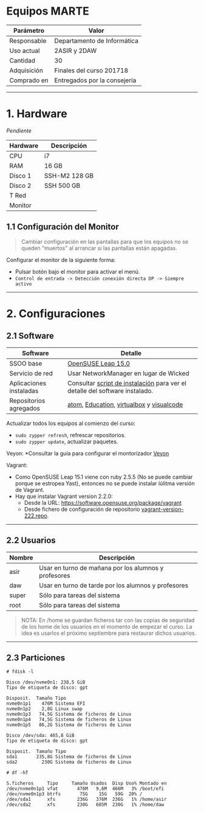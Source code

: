 
# Equipos MARTE

| Parámetro | Valor |
| --------- | ----- |
| Responsable | Departamento de Informática |
| Uso actual  | 2ASIR y 2DAW |
| Cantidad    | 30 |
| Adquisición | Finales del curso 201718 |
| Comprado en | Entregados por la consejería |

---

# 1. Hardware

_Pendiente_

| Hardware | Descripción   |
| -------- | ------------- |
| CPU      |            i7 |
| RAM      |         16 GB |
| Disco 1  | SSH-M2 128 GB |
| Disco 2  |    SSH 500 GB |
| T Red    |               |
| Monitor  |               |


## 1.1 Configuración del Monitor

> Cambiar configuración en las pantallas para que los equipos no se queden "muertos" al arrancar si las pantallas están apagadas.

Configurar el monitor de la siguiente forma:
* Pulsar botón bajo el monitor para activar el menú.
* `Control de entrada -> Detección conexión directa DP -> Siempre activo`

---

# 2. Configuraciones

## 2.1 Software

| Software        | Detalle                           |
| --------------- | --------------------------------- |
| SSOO base       | [OpenSUSE Leap 15.0](opensuse.md) |
| Servicio de red | Usar NetworkManager en lugar de Wicked |
| Aplicaciones instaladas | Consultar [script de instalación](./files/install.sh) para ver el detalle del software instalado. |
| Repositorios agregados | [atom](./files/atom.repo), [Education](./files/Education.repo), [virtualbox](./files/virtualbox.repo) y [visualcode](./files/visualcode.repo) |

Actualizar todos los equipos al comienzo del curso:
* `sudo zypper refresh`, refrescar repositorios.
* `sudo zypper update`, actualizar paquetes.

Veyon:
*Consultar la guía para configurar el montorizador [Veyon](../general/veyon.md)

Vagrant:
* Como OpenSUSE Leap 15.1 viene con ruby 2.5.5 (No se puede cambiar porque se estropea Yast), entonces no se puede instalar íúlitma versión de Vagrant.
* Hay que instalar Vagrant version 2.2.0:
    * Desde la URL: https://software.opensuse.org/package/vagrant
    * Desde fichero de configuración de repositorio [vagrant-version-222.repo](./files/vagrant-version-222.repo).

---

## 2.2 Usuarios

| Nombre | Descripción |
| ------ | ----------- |
| asir   | Usar en turno de mañana por los alumnos y profesores |
| daw    | Usar en turno de tarde por los alumnos y profesores |
| super  | Sólo para tareas del sistema |
| root   | Sólo para tareas del sistema |

> NOTA: En /home se guardan ficheros tar con las copias de seguridad de los home de los usuarios en el momento de empezar el curso. La idea es usarlos el próximo septiembre para restaurar dichos usuarios.

---

## 2.3 Particiones

```
# fdisk -l

Disco /dev/nvme0n1: 238,5 GiB
Tipo de etiqueta de disco: gpt

Disposit.  Tamaño Tipo
nvme0n1p1    476M Sistema EFI
nvme0n1p2    2,8G Linux swap
nvme0n1p3   74,5G Sistema de ficheros de Linux
nvme0n1p4   74,5G Sistema de ficheros de Linux
nvme0n1p5   86,2G Sistema de ficheros de Linux

Disco /dev/sda: 465,8 GiB
Tipo de etiqueta de disco: gpt

Disposit.  Tamaño Tipo
sda1       235,8G Sistema de ficheros de Linux
sda2         230G Sistema de ficheros de Linux
```

```
# df -hT

S.ficheros     Tipo     Tamaño Usados  Disp Uso% Montado en
/dev/nvme0n1p1 vfat       476M   9,6M  466M   3% /boot/efi
/dev/nvme0n1p3 btrfs       75G    15G   59G  20% /
/dev/sda1      xfs        236G   376M  236G   1% /home/asir
/dev/sda2      xfs        230G   605M  230G   1% /home/daw
```
